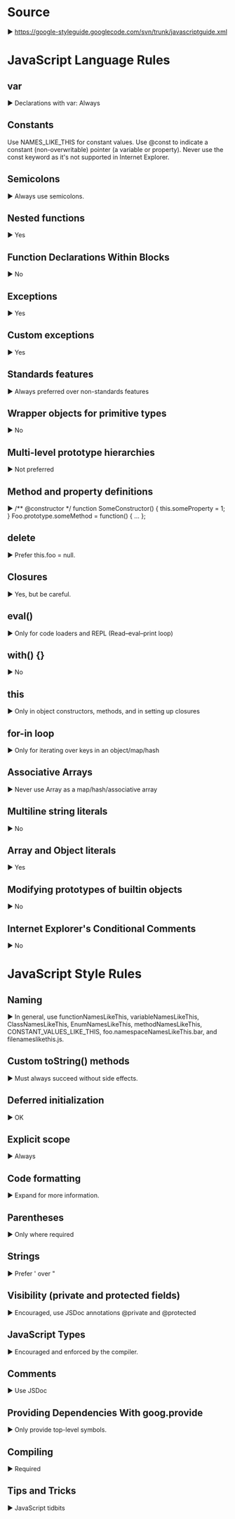 # Source
▶ https://google-styleguide.googlecode.com/svn/trunk/javascriptguide.xml

# JavaScript Language Rules
## var
▶ Declarations with var: Always
## Constants
Use NAMES_LIKE_THIS for constant values.
Use @const to indicate a constant (non-overwritable) pointer (a variable or property).
Never use the const keyword as it's not supported in Internet Explorer.

## Semicolons
▶ Always use semicolons.
## Nested functions
▶ Yes
## Function Declarations Within Blocks
▶ No
## Exceptions
▶ Yes
## Custom exceptions
▶
Yes
## Standards features
▶
Always preferred over non-standards features
## Wrapper objects for primitive types
▶
No
## Multi-level prototype hierarchies
▶
Not preferred
## Method and property definitions
▶
/** @constructor */ function SomeConstructor() { this.someProperty = 1; } Foo.prototype.someMethod = function() { ... };
## delete
▶
Prefer this.foo = null.
## Closures
▶
Yes, but be careful.
## eval()
▶
Only for code loaders and REPL (Read–eval–print loop)
## with() {}
▶
No
## this
▶
Only in object constructors, methods, and in setting up closures
## for-in loop
▶
Only for iterating over keys in an object/map/hash
## Associative Arrays
▶
Never use Array as a map/hash/associative array
## Multiline string literals
▶
No
## Array and Object literals
▶
Yes
## Modifying prototypes of builtin objects
▶
No
## Internet Explorer's Conditional Comments
▶
No
# JavaScript Style Rules
## Naming
▶
In general, use functionNamesLikeThis, variableNamesLikeThis, ClassNamesLikeThis, EnumNamesLikeThis, methodNamesLikeThis, CONSTANT_VALUES_LIKE_THIS, foo.namespaceNamesLikeThis.bar, and filenameslikethis.js.
## Custom toString() methods
▶
Must always succeed without side effects.
## Deferred initialization
▶
OK
## Explicit scope
▶
Always
## Code formatting
▶
Expand for more information.
## Parentheses
▶
Only where required
## Strings
▶
Prefer ' over "
## Visibility (private and protected fields)
▶
Encouraged, use JSDoc annotations @private and @protected
## JavaScript Types
▶
Encouraged and enforced by the compiler.
## Comments
▶
Use JSDoc
## Providing Dependencies With goog.provide
▶
Only provide top-level symbols.
## Compiling
▶
Required
## Tips and Tricks
▶
JavaScript tidbits